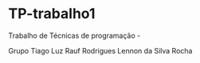 # TP-trabalho1
Trabalho de Técnicas de programação -

Grupo Tiago Luz
Rauf Rodrigues
Lennon da Silva Rocha
